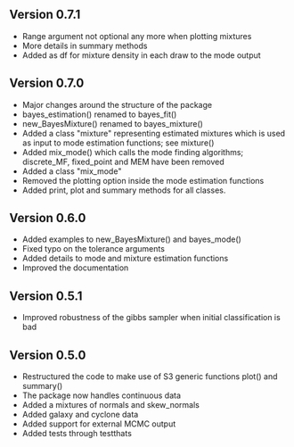 ## Version 0.7.1
* Range argument not optional any more when plotting mixtures
* More details in summary methods
* Added as df for mixture density in each draw to the mode output

## Version 0.7.0
* Major changes around the structure of the package
* bayes_estimation() renamed to bayes_fit()
* new_BayesMixture() renamed to bayes_mixture()
* Added a class "mixture" representing estimated mixtures which is used as input to mode estimation functions; see mixture()
* Added mix_mode() which calls the mode finding algorithms; discrete_MF, fixed_point and MEM have been removed
* Added a class "mix_mode"
* Removed the plotting option inside the mode estimation functions
* Added print, plot and summary methods for all classes.

## Version 0.6.0
* Added examples to new_BayesMixture() and bayes_mode()
* Fixed typo on the tolerance arguments
* Added details to mode and mixture estimation functions
* Improved the documentation

## Version 0.5.1
* Improved robustness of the gibbs sampler when initial classification is bad

## Version 0.5.0 
* Restructured the code to make use of S3 generic functions plot() and summary()
* The package now handles continuous data
* Added a mixtures of normals and skew_normals
* Added galaxy and cyclone data
* Added support for external MCMC output
* Added tests through testthats